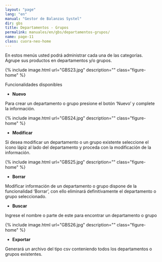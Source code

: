 ```yaml
---
layout: "page"
lang: "en"
manual: "Gestor de Balanzas Systel"
dir: gbs
title: Departamentos - Grupos
permalink: manuales/en/gbs/departamentos-grupos/
name: page-11
class: cuora-neo-home
---
```


En estos menús usted podrá administrar cada una de las categorías. Agrupe sus productos en departamentos y/o grupos.

{% include image.html url="GBS23.jpg" description="" class="figure-home" %}

Funcionalidades disponibles
- **Nuevo**

Para crear un departamento o grupo presione el botón ‘Nuevo’ y complete la información.

{% include image.html url="GBS24.jpg" description="" class="figure-home" %}

- **Modificar**

Si desea modificar un departamento o un grupo existente seleccione el icono lápiz al lado del departamento y proceda con la modificación de la información. 

{% include image.html url="GBS25.jpg" description="" class="figure-home" %}

- **Borrar**

Modificar información de un departamento o grupo dispone de la funcionalidad ‘Borrar’, con ello eliminará definitivamente el departamento o grupo seleccionado.

- **Buscar**

Ingrese el nombre o parte de este para encontrar un departamento o grupo

{% include image.html url="GBS26.jpg" description="" class="figure-home" %}

- **Exportar**

Generará un archivo del tipo csv conteniendo todos los departamentos o grupos existentes.





